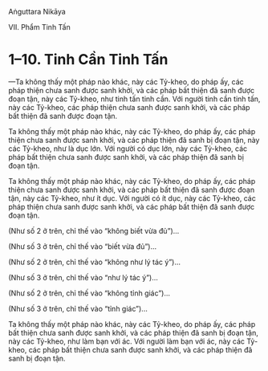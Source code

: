 Aṅguttara Nikāya

VII. Phẩm Tinh Tấn

# 1–10. Tinh Cần Tinh Tấn

—Ta không thấy một pháp nào khác, này các Tỷ-kheo, do pháp ấy, các pháp thiện chưa sanh được sanh khởi, và các pháp bất thiện đã sanh được đoạn tận, này các Tỷ-kheo, như tinh tấn tinh cần. Với người tinh cần tinh tấn, này các Tỷ-kheo, các pháp thiện chưa sanh được sanh khởi, và các pháp bất thiện đã sanh được đoạn tận.

Ta không thấy một pháp nào khác, này các Tỷ-kheo, do pháp ấy, các pháp thiện chưa sanh được sanh khởi, và các pháp thiện đã sanh bị đoạn tận, này các Tỷ-kheo, như là dục lớn. Với người có dục lớn, này các Tỷ-kheo, các pháp bất thiện chưa sanh được sanh khởi, và các pháp thiện đã sanh bị đoạn tận.

Ta không thấy một pháp nào khác, này các Tỷ-kheo, do pháp ấy, các pháp thiện chưa sanh được sanh khởi, và các pháp bất thiện đã sanh được đoạn tận, này các Tỷ-kheo, như ít dục. Với người có ít dục, này các Tỷ-kheo, các pháp thiện chưa sanh được sanh khởi, và các pháp bất thiện đã sanh được đoạn tận.

(Như số 2 ở trên, chỉ thế vào “không biết vừa đủ”)...

(Như số 3 ở trên, chỉ thế vào “biết vừa đủ”)...

(Như số 2 ở trên, chỉ thế vào “không như lý tác ý”)...

(Như số 3 ở trên, chỉ thế vào “như lý tác ý”)...

(Như số 2 ở trên, chỉ thế vào “không tỉnh giác”)...

(Như số 3 ở trên, chỉ thế vào “tỉnh giác”)...

Ta không thấy một pháp nào khác, này các Tỷ-kheo, do pháp ấy, các pháp bất thiện chưa sanh được sanh khởi, và các pháp thiện đã sanh bị đoạn tận, này các Tỷ-kheo, như làm bạn với ác. Với người làm bạn với ác, này các Tỷ-kheo, các pháp bất thiện chưa sanh được sanh khởi, và các pháp thiện đã sanh bị đoạn tận.

